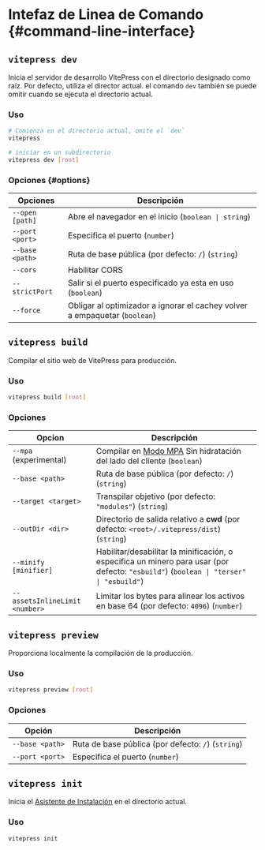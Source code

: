 # Intefaz de Linea de Comando {#command-line-interface}

## `vitepress dev`

 Inicia el servidor de desarrollo VitePress con el directorio designado como raíz. Por defecto, utiliza el director actual. el comando `dev` también se puede omitir cuando se ejecuta el directorio actual.

### Uso

```sh
# Comienza en el directorio actual, omite el `dev`
vitepress

# iniciar en un subdirectorio
vitepress dev [root]
```

### Opciones {#options}

| Opciones        | Descripción                                                       |
| --------------- | ----------------------------------------------------------------- |
| `--open [path]` | Abre el navegador en el inicio (`boolean \| string`)                     |
| `--port <port>` | Especifica el puerto (`number`)                                           |
| `--base <path>` | Ruta de base pública (por defecto: `/`) (`string`)                        |
| `--cors`        | Habilitar CORS                                                       |
| `--strictPort`  | Salir si el puerto especificado ya esta en uso (`boolean`)              |
| `--force`       | Obligar al optimizador a ignorar el cachey volver a empaquetar (`boolean`) |

## `vitepress build`

Compilar el sitio web de VitePress para producción.

### Uso

```sh
vitepress build [root]
```

### Opciones

| Opcion                         | Descripción                                                                                                         |
| ------------------------------ | ------------------------------------------------------------------------------------------------------------------- |
| `--mpa` (experimental)         | Compilar en [Modo MPA](../guide/mpa-mode) Sin hidratación del lado del cliente  (`boolean`)                                    |
| `--base <path>`                | Ruta de base pública (por defecto: `/`) (`string`)                                                                          |
| `--target <target>`            | Transpilar objetivo (por defecto: `"modules"`) (`string`)                                                                  |
| `--outDir <dir>`               | Directorio de salida relativo a **cwd** (por defecto: `<root>/.vitepress/dist`) (`string`)                                 |
| `--minify [minifier]`          | Habilitar/desabilitar la minificación, o especifica un minero para usar (por defecto: `"esbuild"`) (`boolean \| "terser" \| "esbuild"`) |
| `--assetsInlineLimit <number>` | Limitar los bytes para alinear los activos en base 64 (por defecto: `4096`) (`number`)                                      |

## `vitepress preview`

Proporciona localmente la compilación de la producción.

### Uso

```sh
vitepress preview [root]
```

### Opciones

| Opción          | Descripción                                |
| --------------- | ------------------------------------------ |
| `--base <path>` | Ruta de base pública (por defecto: `/`) (`string`) |
| `--port <port>` | Especifica el puerto (`number`)                    |

## `vitepress init`

Inicia el [Asistente de Instalación](../guide/getting-started#setup-wizard) en el directorio actual.

### Uso

```sh
vitepress init
```
